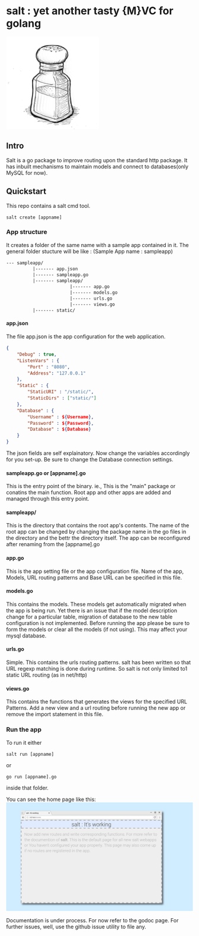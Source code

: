 # salt : yet another tasty {M}VC for golang
![salt](res/salt.png)
## Intro
Salt is a go package to improve routing upon the standard http package. It has inbuilt mechanisms to maintain models and connect to databases(only MySQL for now).

## Quickstart
This repo contains a salt cmd tool.
```shell
salt create [appname]
```

### App structure
It creates a folder of the same name with a sample app contained in it.
The general folder stucture will be like : (Sample App name : sampleapp)

```
--- sampleapp/
          |------- app.json
          |------- sampleapp.go
     	  |------- sampleapp/
                        |------- app.go
                        |------- models.go
                        |------- urls.go
                        |------- views.go
          |------- static/

```

#### app.json
The file app.json is the app configuration for the web application.

```json
{
    "Debug" : true,
    "ListenVars" : {
        "Port" : "8080",
        "Address": "127.0.0.1"
    },
    "Static" : {
        "StaticURI" : "/static/",
        "StaticDirs" : ["static/"]
    },
    "Database" : {
        "Username" : ${Username},
        "Password" : ${Password},
        "Database" : ${Database}
    }
}
```

The json fields are self explainatory.
Now change the variables accordingly for you set-up. Be sure to change the Database connection settings.

#### sampleapp.go or [appname].go
This is the entry point of the binary. ie., This is the "main" package or conatins the main function.
Root app and other apps are added and managed through this entry point.

#### sampleapp/
This is the directory that contains the root app's contents. The name of the root app can be changed by changing the
package name in the go files in the directory and the bettr the directory itself. The app can be reconfigured after
renaming from the [appname].go

#### app.go
This is the app setting file or the app configuration file. Name of the app, Models, URL routing patterns and Base
URL can be specified in this file.

#### models.go
This contains the models. These models get automatically migrated when the app is being run. Yet there is an issue
that if the model description change for a particular table, migration of database to the new table configuration
is not implemented.
Before running the app please be sure to form the models or clear all the models (if not using). This may affect
your mysql database.

#### urls.go
Simple. This contains the urls routing patterns. salt has been written so that URL regexp matching is done during runtime.
So salt is not only limited to1 static URL routing (as in net/http)

#### views.go
This contains the functions that generates the views for the specified URL Patterns. Add a new view and a url routing
before running the new app or remove the import statement in this file.

### Run the app
To run it either
```shell
salt run [appname]
```
or
```shell
go run [appname].go
```
inside that folder.

You can see the home page like this:
![Salt Home Page](res/home.png)

Documentation is under process. For now refer to the godoc page. For further issues, well, use the github issue utility to file any.
